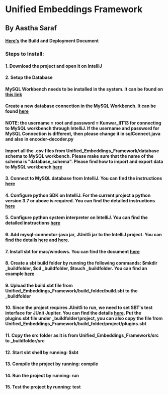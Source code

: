 # Unified Embeddings Framework
## By Aastha Saraf
#### [Here's](https://www.overleaf.com/read/vmrcrrvryhfv) the Build and Deployment Document
### Steps to Install:
#### 1. Download the project and open it on IntelliJ
#### 2. Setup the Database
#### MySQL Workbench needs to be installed in the system. It can be found on [this link](https://dev.mysql.com/downloads/workbench/)
#### Create a new database connection in the MySQL Workbench. It can be found [here](https://dev.mysql.com/doc/workbench/en/wb-mysql-connections-new.html)
#### NOTE: the username = root and password = Kunwar_IIT13 for connecting to MySQL workbench through IntelliJ. If the username and password for MySQL Connection is different, then please change it in sqlConnect.java and also in encoder-decoder.py
#### Import all the .csv files from Unified_Embeddings_Framework/database schema to MySQL workbench. Please make sure that the name of the schema is "database_schema". Please find how to import and export data to MySQL workbench [here](https://dev.mysql.com/doc/workbench/en/wb-admin-export-import-table.html)
#### 3. Connect to MySQL database from IntelliJ. You can find the instructions [here](https://www.jetbrains.com/help/idea/connecting-to-a-database.html#connect-to-bigquery-database)
#### 4. Configure python SDK on IntelliJ. For the current project a python version 3.7 or above is required. You can find the detailed instructions [here](https://www.jetbrains.com/help/idea/configuring-python-sdk.html)
#### 5. Configure python system interpreter on IntelliJ. You can find the detailed instructions [here](https://www.jetbrains.com/help/idea/configuring-local-python-interpreters.html)
#### 6. Add mysql-connector-java jar, JUnit5 jar to the IntelliJ project. You can find the details [here](https://www.jetbrains.com/help/idea/testing.html#add-testing-libraries) and [here](https://downloads.mysql.com/archives/c-j/).
#### 7. Install sbt for mac/windows. You can find the document [here](https://www.scala-sbt.org/1.x/docs/Setup.html)
#### 8. Create a sbt build folder by running the following commands: $mkdir \_buildfolder, $cd \_buildfolder, $touch \_buildfolder. You can find an example [here](https://www.scala-sbt.org/1.x/docs/sbt-by-example.html)
#### 9. Upload the build.sbt file from Unified_Embeddings_Framework/build_folder/build.sbt to the \_buildfolder
#### 10. Since the project requires JUnit5 to run, we need to set SBT's test interface for JUnit Jupiter. You can find the details [here](https://github.com/maichler/sbt-jupiter-interface). Put the plugins.sbt file under \_buildfolder\project, you can also copy the file from Unified_Embeddings_Framework/build_folder/project/plugins.sbt
#### 11. Copy the src folder as it is from Unified_Embeddings_Framework/src to \_buildfolder/src
#### 12. Start sbt shell by running: $sbt
#### 13. Compile the project by running: compile
#### 14. Run the project by running: run
#### 15. Test the project by running: test



